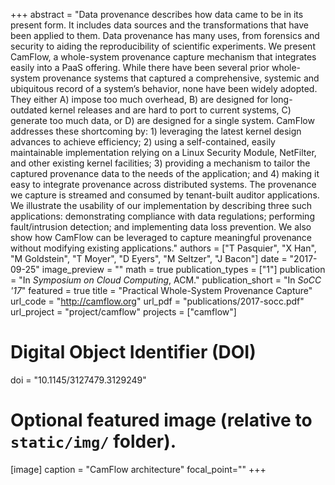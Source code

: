 +++
abstract = "Data provenance describes how data came to be in its present form. It includes data sources and the transformations that have been applied to them. Data provenance has many uses, from forensics and security to aiding the reproducibility of scientific experiments. We present CamFlow, a whole-system provenance capture mechanism that integrates easily into a PaaS offering. While there have been several prior whole-system provenance systems that captured a comprehensive, systemic and ubiquitous record of a system’s behavior, none have been widely adopted. They either A) impose too much overhead, B) are designed for long-outdated kernel releases and are hard to port to current systems, C) generate too much data, or D) are designed for a single system. CamFlow addresses these shortcoming by: 1) leveraging the latest kernel design advances to achieve efficiency; 2) using a self-contained, easily maintainable implementation relying on a Linux Security Module, NetFilter, and other existing kernel facilities; 3) providing a mechanism to tailor the captured provenance data to the needs of the application; and 4) making it easy to integrate provenance across distributed systems. The provenance we capture is streamed and consumed by tenant-built auditor applications. We illustrate the usability of our implementation by describing three such applications: demonstrating compliance with data regulations; performing fault/intrusion detection; and implementing data loss prevention. We also show how CamFlow can be leveraged to capture meaningful provenance without modifying existing applications."
authors = ["T Pasquier", "X Han", "M Goldstein", "T Moyer", "D Eyers", "M Seltzer", "J Bacon"]
date = "2017-09-25"
image_preview = ""
math = true
publication_types = ["1"]
publication = "In *Symposium on Cloud Computing*, ACM."
publication_short = "In *SoCC '17*"
featured = true
title = "Practical Whole-System Provenance Capture"
url_code = "http://camflow.org"
url_pdf = "publications/2017-socc.pdf"
url_project = "project/camflow"
projects = ["camflow"]

# Digital Object Identifier (DOI)
doi = "10.1145/3127479.3129249"

# Optional featured image (relative to `static/img/` folder).
[image]
caption = "CamFlow architecture"
focal_point=""
+++
